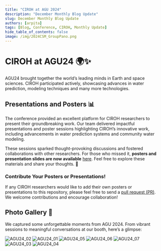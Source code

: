 ```yaml
---
title: "CIROH at AGU 2024"
description: "December Monthly Blog Update"
slug: December Monthly Blog Update
authors: [arpita]
tags: [Blog, Conference, CIROH, Monthly Update]
hide_table_of_contents: false
image: /img/2024CSM_GroupPano.png
---
```


# CIROH at AGU24 🌍✨

AGU24 brought together the world’s leading minds in Earth and space sciences. CIROH participated actively, showcasing advances in water prediction, modeling techniques and many more technologies.

## **Presentations and Posters** 📊
The conference provided an excellent platform for CIROH researchers to present their groundbreaking work. Our team delivered impactful presentations and poster sessions highlighting CIROH’s innovative work, including advancements in water prediction systems 
and community water modeling.

These sessions sparked thought-provoking discussions and fostered collaborations with other researchers. For those who missed it, **posters and presentation slides are now available** [here](https://github.com/CIROH-UA/Conferences/tree/main/AGU24). Feel free to explore these materials and share your thoughts. 📝

<!-- truncate -->

### Contribute Your Posters or Presentations!
If any CIROH researchers would like to add their own posters or presentations to this repository, please feel free to send a [pull request (PR)](https://github.com/CIROH-UA/Conferences/pulls). We welcome contributions and encourage collaboration!




## Photo Gallery 📸

We captured some unforgettable moments from AGU 2024. From vibrant sessions to meaningful conversations at our booth, here’s a glimpse:

![AGU24_02](/img/AGU24_02.gif  "AGU24 Images")
![AGU24_01](/img/AGU24_01.jpg  "AGU24 Images")
![AGU24_05](/img/AGU24_05.gif  "AGU24 Images")
![AGU24_06](/img/AGU24_06.jpeg  "AGU24 Images")
![AGU24_07](/img/AGU24_07.jpg  "AGU24 Images")
![AGU24_03](/img/AGU24_03.gif  "AGU24 Images")
![AGU24_04](/img/AGU24_04.gif  "AGU24 Images")
